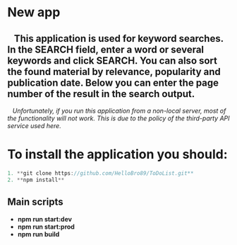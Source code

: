 # New app

## &nbsp;&nbsp; This application is used for keyword searches. In the SEARCH field, enter a word or several keywords and click SEARCH. You can also sort the found material by relevance, popularity and publication date. Below you can enter the page number of the result in the search output. 
&nbsp;&nbsp; *Unfortunately, if you run this application from a non-local server, most of the functionality will not work. This is due to the policy of the third-party API service used here.*

# To install the application you should:
```javascript
1. **git clone https://github.com/HelloBro89/ToDoList.git**
2. **npm install**
```
## Main scripts
- **npm run start:dev**
- **npm run start:prod**
- **npm run build**
